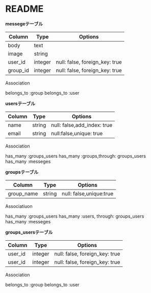 # README
**messegeテーブル**

|Column|Type|Options|
|------|----|-------|
|body|text|
|image|string|
|user_id|integer|null: false, foreign_key: true|
|group_id|integer|null: false, foreign_key: true|

Association

 belongs_to :group
 belongs_to :user

**usersテーブル**

|Column|Type|Options|
|------|----|-------|
|name|string|null: false,add_index: true|
|email|string|null:false,unique: true|

Association
 
 has_many :groups_users
 has_many :groups,through: groups_users
 has_many :messeges

 **groupsテーブル**

|Column|Type|Options|
|------|----|-------|
|group_name|string|null: false,unique:true|

Associatiuon

 has_many :groups_users
 has_many :users, through: groups_users
 has_many :messeges

**groups_usersテーブル**

|Column|Type|Options|
|------|----|-------|
|user_id|integer|null: false, foreign_key: true|
|user_id|integer|null: false, foreign_key: true|

Association

belongs_to :group
belongs_to :user